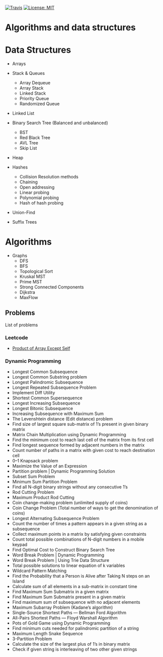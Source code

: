 [![Travis](https://travis-ci.org/mehrshadshams/algorithms.svg?branch=master)](https://travis-ci.org/mehrshadshams/algorithms.svg?branch=master)
[![License: MIT](https://img.shields.io/badge/License-MIT-yellow.svg)](https://opensource.org/licenses/MIT)

# Algorithms and data structures

# Data Structures
- Arrays

- Stack & Queues 
    * Array Dequeue
    * Array Stack
    * Linked Stack
    * Priority Queue
    * Randomized Queue

- Linked List
  
- Binary Search Tree (Balanced and unbalanced)
    * BST
    * Red Black Tree
    * AVL Tree
    * Skip List
  
- Heap
  
- Hashes
  * Collision Resolution methods
  *	Chaining
  *	Open addressing
  * Linear probing
  * Polynomial probing
  * Hash of hash probing
  
- Union-Find
  
- Suffix Trees


# Algorithms
- Graphs
    * DFS
    * BFS
    * Topological Sort
    * Kruskal MST
    * Prime MST
    * Strong Connected Components
    * Dijkstra
    * MaxFlow

## Problems
List of problems

### Leetcode

* [Product of Array Except Self](https://github.com/mehrshadshams/algorithms/blob/master/algs4/src/main/java/com/mshams/cs/books/skienna/chapter3/ProductOfArrayExceptSelf.java)

### Dynamic Programming
- Longest Common Subsequence 
- Longest Common Substring problem
- Longest Palindromic Subsequence
- Longest Repeated Subsequence Problem
- Implement Diff Utility
- Shortest Common Supersequence
- Longest Increasing Subsequence
- Longest Bitonic Subsequence
- Increasing Subsequence with Maximum Sum
- The Levenshtein distance (Edit distance) problem
- Find size of largest square sub-matrix of 1’s present in given binary matrix
- Matrix Chain Multiplication using Dynamic Programming
- Find the minimum cost to reach last cell of the matrix from its first cell
- Find longest sequence formed by adjacent numbers in the matrix
- Count number of paths in a matrix with given cost to reach destination cell
- 0–1 Knapsack problem
- Maximize the Value of an Expression
- Partition problem | Dynamic Programming Solution
- Subset Sum Problem
- Minimum Sum Partition Problem
- Find all N-digit binary strings without any consecutive 1’s
- Rod Cutting Problem
- Maximum Product Rod Cutting
- Coin change-making problem (unlimited supply of coins)
- Coin Change Problem (Total number of ways to get the denomination of coins)
- Longest Alternating Subsequence Problem
- Count the number of times a pattern appears in a given string as a subsequence
- Collect maximum points in a matrix by satisfying given constraints
- Count total possible combinations of N-digit numbers in a mobile keypad
- Find Optimal Cost to Construct Binary Search Tree
- Word Break Problem | Dynamic Programming
- Word Break Problem | Using Trie Data Structure
- Total possible solutions to linear equation of k variables
- Wildcard Pattern Matching
- Find the Probability that a Person is Alive after Taking N steps on an Island
- Calculate sum of all elements in a sub-matrix in constant time
- Find Maximum Sum Submatrix in a given matrix
- Find Maximum Sum Submatrix present in a given matrix
- Find maximum sum of subsequence with no adjacent elements
- Maximum Subarray Problem (Kadane’s algorithm)
- Single-Source Shortest Paths — Bellman Ford Algorithm
- All-Pairs Shortest Paths — Floyd Warshall Algorithm
- Pots of Gold Game using Dynamic Programming
- Find minimum cuts needed for palindromic partition of a string
- Maximum Length Snake Sequence
- 3-Partition Problem
- Calculate the size of the largest plus of 1’s in binary matrix
- Check if given string is interleaving of two other given strings
